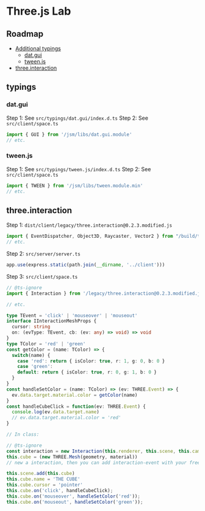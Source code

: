 # Three.js Lab

## Roadmap
- [Additional typings](#typings)
  - [dat.gui](#dat.gui)
  - [tween.js](#tween.js)
- [three.interaction](#three.interaction)

## typings
### dat.gui
Step 1: See `src/typings/dat.gui/index.d.ts`
Step 2: See `src/client/space.ts`
```js
import { GUI } from '/jsm/libs/dat.gui.module'
// etc.
```

### tween.js
Step 1: See `src/typings/tween.js/index.d.ts`
Step 2: See `src/client/space.ts`
```js
import { TWEEN } from '/jsm/libs/tween.module.min'
// etc.
```

## three.interaction
Step 1: `dist/client/legacy/three.interaction@0.2.3.modified.js`
```js
import { EventDispatcher, Object3D, Raycaster, Vector2 } from "/build/three.module.js"
// etc.
```
Step 2: `src/server/server.ts`
```js
app.use(express.static(path.join(__dirname, '../client')))
```
Step 3: `src/client/space.ts`
```ts
// @ts-ignore
import { Interaction } from '/legacy/three.interaction@0.2.3.modified.js';

// etc.

type TEvent = 'click' | 'mouseover' | 'mouseout'
interface IInteractionMeshProps {
  cursor: string
  on: (evType: TEvent, cb: (ev: any) => void) => void
}
type TColor = 'red' | 'green'
const getColor = (name: TColor) => {
  switch(name) {
    case 'red': return { isColor: true, r: 1, g: 0, b: 0 }
    case 'green':
    default: return { isColor: true, r: 0, g: 1, b: 0 }
  }
}
const handleSetColor = (name: TColor) => (ev: THREE.Event) => {
  ev.data.target.material.color = getColor(name)
}
const handleCubeClick = function(ev: THREE.Event) {
  console.log(ev.data.target.name)
  // ev.data.target.material.color = 'red'
}

// In class:

// @ts-ignore
const interaction = new Interaction(this.renderer, this.scene, this.camera);
this.cube = (new THREE.Mesh(geometry, material))
// new a interaction, then you can add interaction-event with your free style

this.scene.add(this.cube)
this.cube.name = 'THE CUBE'
this.cube.cursor = 'pointer'
this.cube.on('click', handleCubeClick);
this.cube.on('mouseover', handleSetColor('red'));
this.cube.on('mouseout', handleSetColor('green'));
```
